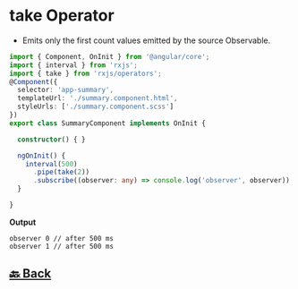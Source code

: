 <h1>take Operator</h2>

- Emits only the first count values emitted by the source Observable.

```ts
import { Component, OnInit } from '@angular/core';
import { interval } from 'rxjs';
import { take } from 'rxjs/operators';
@Component({
  selector: 'app-summary',
  templateUrl: './summary.component.html',
  styleUrls: ['./summary.component.scss']
})
export class SummaryComponent implements OnInit {

  constructor() { }

  ngOnInit() {
    interval(500)
      .pipe(take(2))
      .subscribe((observer: any) => console.log('observer', observer))
  }

}
```
**Output**
```
observer 0 // after 500 ms
observer 1 // after 500 ms
```

<h2><a href="https://github.com/sanjay9616/JavaScript/blob/master/JavaScript-Technologies/RxJS/README.md"> 🔙 Back</a></h2>